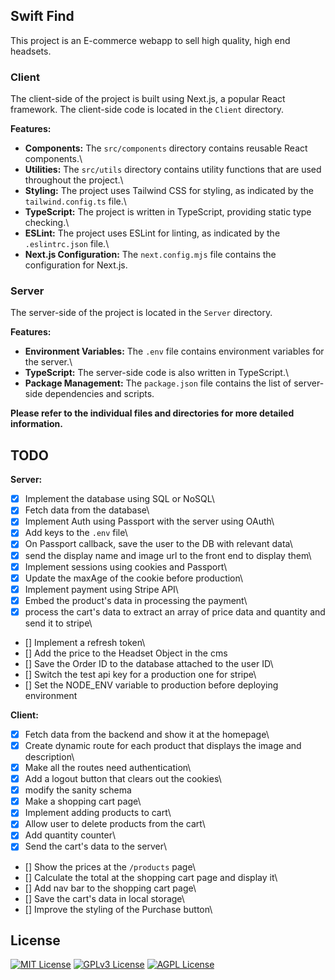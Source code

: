 ## Swift Find

This project is an E-commerce webapp to sell high quality, high end headsets.

### Client

The client-side of the project is built using Next.js, a popular React framework. The client-side code is located in the `Client` directory.

**Features:**

- **Components:** The `src/components` directory contains reusable React components.\
- **Utilities:** The `src/utils` directory contains utility functions that are used throughout the project.\
- **Styling:** The project uses Tailwind CSS for styling, as indicated by the `tailwind.config.ts` file.\
- **TypeScript:** The project is written in TypeScript, providing static type checking.\
- **ESLint:** The project uses ESLint for linting, as indicated by the `.eslintrc.json` file.\
- **Next.js Configuration:** The `next.config.mjs` file contains the configuration for Next.js.

### Server

The server-side of the project is located in the `Server` directory.

**Features:**

- **Environment Variables:** The `.env` file contains environment variables for the server.\
- **TypeScript:** The server-side code is also written in TypeScript.\
- **Package Management:** The `package.json` file contains the list of server-side dependencies and scripts.

**Please refer to the individual files and directories for more detailed information.**

## TODO

**Server:**

- [x] Implement the database using SQL or NoSQL\
- [x] Fetch data from the database\
- [x] Implement Auth using Passport with the server using OAuth\
- [x] Add keys to the `.env` file\
- [x] On Passport callback, save the user to the DB with relevant data\
- [x] send the display name and image url to the front end to display them\
- [x] Implement sessions using cookies and Passport\
- [x] Update the maxAge of the cookie before production\
- [x] Implement payment using Stripe API\
- [x] Embed the product's data in processing the payment\
- [x] process the cart's data to extract an array of price data and quantity and send it to stripe\
- [] Implement a refresh token\
- [] Add the price to the Headset Object in the cms
- [] Save the Order ID to the database attached to the user ID\
- [] Switch the test api key for a production one for stripe\
- [] Set the NODE_ENV variable to production before deploying environment

**Client:**

- [x] Fetch data from the backend and show it at the homepage\
- [x] Create dynamic route for each product that displays the image and description\
- [x] Make all the routes need authentication\
- [x] Add a logout button that clears out the cookies\
- [x] modify the sanity schema
- [x] Make a shopping cart page\
- [x] Implement adding products to cart\
- [x] Allow user to delete products from the cart\
- [x] Add quantity counter\
- [x] Send the cart's data to the server\
- [] Show the prices at the `/products` page\
- [] Calculate the total at the shopping cart page and display it\
- [] Add nav bar to the shopping cart page\
- [] Save the cart's data in local storage\
- [] Improve the styling of the Purchase button\

## License

[![MIT License](https://img.shields.io/badge/License-MIT-green.svg)](https://choosealicense.com/licenses/mit/)
[![GPLv3 License](https://img.shields.io/badge/License-GPL%20v3-yellow.svg)](https://opensource.org/licenses/)
[![AGPL License](https://img.shields.io/badge/license-AGPL-blue.svg)](http://www.gnu.org/licenses/agpl-3.0)

